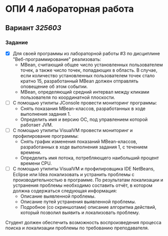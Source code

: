 # ОПИ 4 лабораторная работа
## Вариант _325603_

### Задание
- [X] Для своей программы из лабораторной работы #3 по дисциплине "Веб-программирование" реализовать:
  - MBean, считающий общее число установленных пользователем точек, а также число точек, попадающих в область. В случае, если количество установленных пользователем точек стало кратно 15, разработанный MBean должен отправлять оповещение об этом событии. 
  - MBean, определяющий средний интервал между кликами пользователя по координатной плоскости.
- [ ] С помощью утилиты JConsole провести мониторинг программы:
  - Снять показания MBean-классов, разработанных в ходе выполнения задания 1. 
  - Определить имя и версию ОС, под управлением которой работает JVM.
- [ ] С помощью утилиты VisualVM провести мониторинг и профилирование программы:
  - Снять график изменения показаний MBean-классов, разработанных в ходе выполнения задания 1, с течением времени. 
  - Определить имя потока, потребляющего наибольший процент времени CPU.
- [ ] С помощью утилиты VisualVM и профилировщика IDE NetBeans, Eclipse или Idea локализовать и устранить проблемы с производительностью в программе. По результатам локализации и устранения проблемы необходимо составить отчёт, в котором должна содержаться следующая информация:
  - Описание выявленной проблемы.
  - Описание путей устранения выявленной проблемы.
  - Подробное (со скриншотами) описание алгоритма действий, который позволил выявить и локализовать проблему.

Студент должен обеспечить возможность воспроизведения процесса поиска и локализации проблемы по требованию преподавателя.